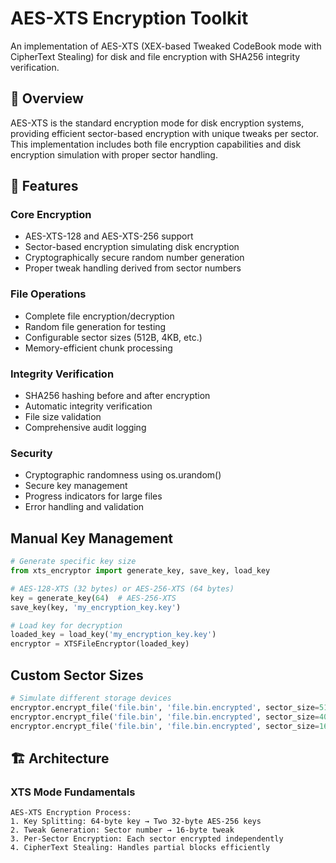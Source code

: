 # AES-XTS Encryption Toolkit
An implementation of AES-XTS (XEX-based Tweaked CodeBook mode with CipherText Stealing) for disk and file encryption with SHA256 integrity verification.

## 📖 Overview
AES-XTS is the standard encryption mode for disk encryption systems, providing efficient sector-based encryption with unique tweaks per sector. This implementation includes both file encryption capabilities and disk encryption simulation with proper sector handling.

## 🚀 Features

### Core Encryption

- AES-XTS-128 and AES-XTS-256 support
- Sector-based encryption simulating disk encryption
- Cryptographically secure random number generation
- Proper tweak handling derived from sector numbers

### File Operations

- Complete file encryption/decryption
- Random file generation for testing
- Configurable sector sizes (512B, 4KB, etc.)
- Memory-efficient chunk processing

### Integrity Verification

- SHA256 hashing before and after encryption
- Automatic integrity verification
- File size validation
- Comprehensive audit logging

### Security

- Cryptographic randomness using os.urandom()
- Secure key management
- Progress indicators for large files
- Error handling and validation

## Manual Key Management
```python
# Generate specific key size
from xts_encryptor import generate_key, save_key, load_key

# AES-128-XTS (32 bytes) or AES-256-XTS (64 bytes)
key = generate_key(64)  # AES-256-XTS
save_key(key, 'my_encryption_key.key')

# Load key for decryption
loaded_key = load_key('my_encryption_key.key')
encryptor = XTSFileEncryptor(loaded_key)
```

## Custom Sector Sizes
```python
# Simulate different storage devices
encryptor.encrypt_file('file.bin', 'file.bin.encrypted', sector_size=512)   # Traditional HDD
encryptor.encrypt_file('file.bin', 'file.bin.encrypted', sector_size=4096)  # Modern SSD
encryptor.encrypt_file('file.bin', 'file.bin.encrypted', sector_size=16384) # Advanced format
```

## 🏗 Architecture

### XTS Mode Fundamentals
``` text
AES-XTS Encryption Process:
1. Key Splitting: 64-byte key → Two 32-byte AES-256 keys
2. Tweak Generation: Sector number → 16-byte tweak
3. Per-Sector Encryption: Each sector encrypted independently
4. CipherText Stealing: Handles partial blocks efficiently
```
